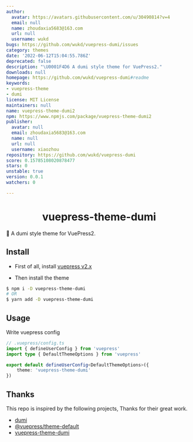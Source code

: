 ```yaml
---
author:
  avatar: https://avatars.githubusercontent.com/u/30490814?v=4
  email: null
  name: zhoudaxia5683@163.com
  url: null
  username: wukd
bugs: https://github.com/wukd/vuepress-dumi/issues
category: themes
date: '2022-06-12T15:04:55.786Z'
deprecated: false
description: "\U0001F4D6 A dumi style theme for VuePress2."
downloads: null
homepage: https://github.com/wukd/vuepress-dumi#readme
keywords:
- vuepress-theme
- dumi
license: MIT License
maintainers: null
name: vuepress-theme-dumi2
npm: https://www.npmjs.com/package/vuepress-theme-dumi2
publisher:
  avatar: null
  email: zhoudaxia5683@163.com
  name: null
  url: null
  username: xiaozhou
repository: https://github.com/wukd/vuepress-dumi
score: 0.15785108020878477
stars: 0
unstable: true
version: 0.0.1
watchers: 0

---
```


<h1 align="center">vuepress-theme-dumi</h1>

📖 A dumi style theme for VuePress2.


## Install

* First of all, install [vuepress v2.x](https://github.com/vuepress/vuepress-next)

* Then install the theme

```bash
$ npm i -D vuepress-theme-dumi
# OR
$ yarn add -D vuepress-theme-dumi
```

## Usage
Write vuepress config

```ts
// .vuepress/config.ts
import { defineUserConfig } from 'vuepress'
import type { DefaultThemeOptions } from 'vuepress'

export default defineUserConfig<DefaultThemeOptions>({
    theme: 'vuepress-theme-dumi'
})
```

## Thanks

This repo is inspired by the following projects, Thanks for their great work.

- [dumi](https://github.com/umijs/dumi)
- [@vuepress/theme-default](https://github.com/vuepress/vuepress-next/tree/main/packages/%40vuepress/theme-default)
- [vuepress-theme-dumi](https://github.com/OrekiSH/vuepress-dumi)